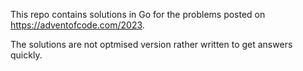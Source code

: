 This repo contains solutions in Go for the problems posted on https://adventofcode.com/2023.

The solutions are not optmised version rather written to get answers quickly.
